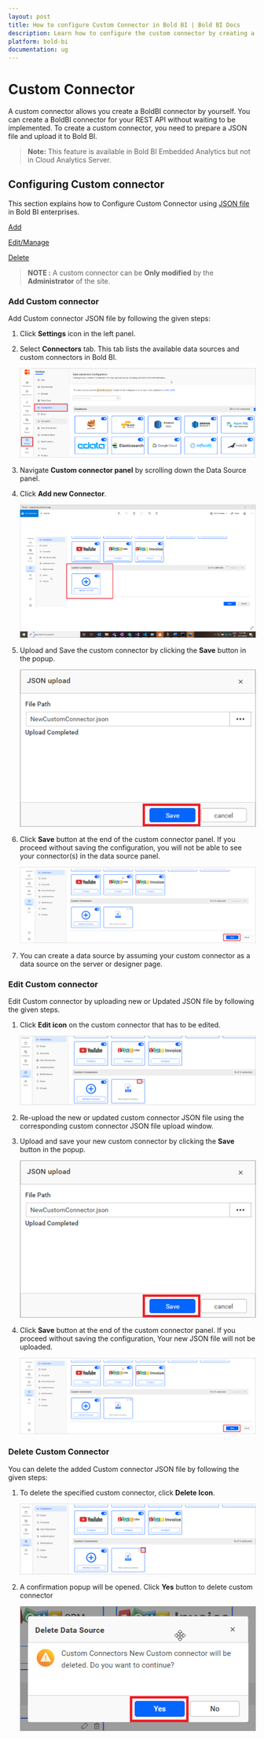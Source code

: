 ```yaml
---
layout: post
title: How to configure Custom Connector in Bold BI | Bold BI Docs
description: Learn how to configure the custom connector by creating a custom connector and you need to prepare a simple JSON file and upload it into Bold BI application.
platform: bold-bi
documentation: ug
---
```


# Custom Connector

A custom connector allows you create a BoldBI connector by yourself. You can create a BoldBI connector for your REST API without waiting to be implemented.
To create a custom connector, you need to prepare a JSON file and upload it to Bold BI.

> **Note:** This feature is available in Bold BI Embedded Analytics but not in Cloud Analytics Server.

## Configuring Custom connector 

This section explains how to Configure Custom Connector using [JSON file](/working-with-data-source/custom-connector/create-custom-connector/) in Bold BI enterprises.

  [Add](#add-Custom-connector)
  
  [Edit/Manage](#edit-custom-connector)
  
  [Delete](#delete-custom-connector)
 
>**NOTE :** A custom connector can be  **Only modified**  by the **Administrator** of the site.

 ### Add Custom connector 

Add Custom connector JSON file by following the given steps:

  1. Click **Settings** icon in the left panel.

  2. Select **Connectors** tab. This tab lists the available data sources and custom connectors in Bold BI.

     ![Settings](/static/assets/working-with-datasource/data-connectors/images/Customconnector/settingandconnector.png)

  3. Navigate **Custom connector panel** by scrolling down the Data Source panel.
    
  4. Click **Add new Connector**.

     ![Addnewconnector](/static/assets/working-with-datasource/data-connectors/images/Customconnector/Addcustomconnector.png)
    
    
  5. Upload and Save the custom connector by clicking the **Save** button in the popup.
     
     ![Save](/static/assets/working-with-datasource/data-connectors/images/Customconnector/Saveicon.png)
    
  6. Click **Save** button at the end of the custom connector panel. If you proceed without saving the configuration, you will not be able to see your connector(s) in the data source panel.
  
     ![ConformSave](/static/assets/working-with-datasource/data-connectors/images/Customconnector/Confirmsave.png)

  7. You can create a data source by assuming your custom connector as a data source on the server or designer page.

 ### Edit Custom connector

 Edit Custom connector by uploading new or Updated JSON file by following the given steps.

  1. Click **Edit icon** on the custom connector that has to be edited.
    
     ![Edit](/static/assets/working-with-datasource/data-connectors/images/Customconnector/EditConnector.png)
 
  2. Re-upload the new or updated custom connector JSON file using the corresponding custom connector JSON file upload window.
 
  3. Upload and save your new custom connector by clicking the **Save** button in the popup.
    
     ![Save](/static/assets/working-with-datasource/data-connectors/images/Customconnector/Saveicon.png)
  4. Click **Save** button at the end of the custom connector panel. If you proceed without saving the configuration, Your new JSON file will not be uploaded.

     ![conformSave](/static/assets/working-with-datasource/data-connectors/images/Customconnector/Confirmsave.png)

### Delete Custom Connector

 You can delete the added Custom connector JSON file by following the given steps:

  1. To delete the specified custom connector, click **Delete Icon**.
    
     ![Delete](/static/assets/working-with-datasource/data-connectors/images/Customconnector/DeleteConnector.png)
 
  2. A confirmation popup will be opened. Click **Yes** button to delete custom connector

     ![Conformdelete](/static/assets/working-with-datasource/data-connectors/images/Customconnector/confirmdelete.png)
